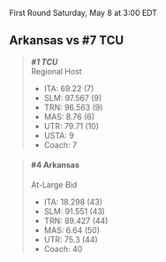 First Round
Saturday, May 8 at 3:00 EDT
## Arkansas vs #7 TCU

> ***#1 TCU***  
> Regional Host  
> - ITA: 69.22 (7)  
> - SLM: 97.567 (9)  
> - TRN: 96.563 (9)  
> - MAS: 8.76 (6)  
> - UTR: 79.71 (10)  
> - USTA: 9  
> - Coach: 7  

> #### #4 Arkansas  
> At-Large Bid  
> - ITA: 18.298 (43)  
> - SLM: 91.551 (43)  
> - TRN: 89.427 (44)  
> - MAS: 6.64 (50)  
> - UTR: 75.3 (44)  
> - Coach: 40  